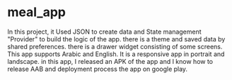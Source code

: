 # meal_app
In this project, it Used JSON to create data and State management "Provider" to build the logic of the app. there is a theme and saved data by shared preferences. there is a drawer widget consisting of some screens. This app supports Arabic and English. It is a responsive app in portrait and landscape. in this app, I released an APK of the app and I know how to release AAB and deployment process the app on google play.
